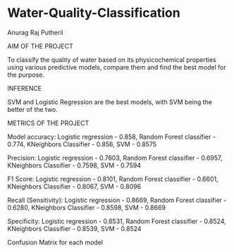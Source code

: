 # Water-Quality-Classification
Anurag Raj Putheril

AIM OF THE PROJECT

To classify the quality of water based on its physicochemical properties using various predictive models, compare them and find the best model for the purpose.

INFERENCE

SVM and Logistic Regression are the best models, with SVM being the better of the two.

METRICS OF THE PROJECT

Model accuracy: 
Logistic regression - 0.858,
Random Forest classifier - 0.774,
KNeighbors Classifier - 0.856,
SVM - 0.8575

Precision:
Logistic regression - 0.7603,
Random Forest classifier - 0.6957,
KNeighbors Classifier - 0.7598,
SVM - 0.7594

F1 Score:
Logistic regression - 0.8101,
Random Forest classifier - 0.6601,
KNeighbors Classifier - 0.8067,
SVM - 0.8096

Recall (Sensitivity):
Logistic regression - 0.8669,
Random Forest classifier - 0.6280,
KNeighbors Classifier - 0.8598,
SVM - 0.8669

Specificity:
Logistic regression - 0.8531,
Random Forest classifier - 0.8524,
KNeighbors Classifier - 0.8539,
SVM - 0.8524

Confusion Matrix for each model
